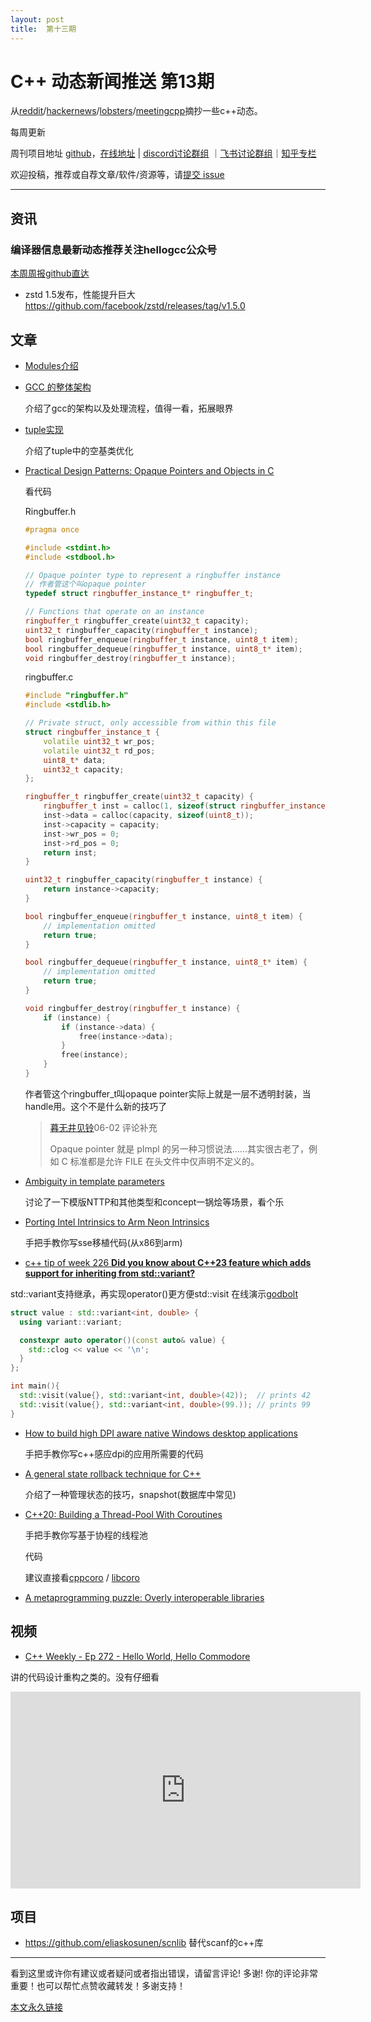 ```yaml
---
layout: post
title:  第十三期
---
```


# C++ 动态新闻推送 第13期

从[reddit](https://www.reddit.com/r/cpp/)/[hackernews](https://news.ycombinator.com/)/[lobsters](https://lobste.rs/)/[meetingcpp](https://www.meetingcpp.com/blog/blogroll/)摘抄一些c++动态。

每周更新

周刊项目地址 [github](https://github.com/wanghenshui/cppweeklynews)，[在线地址](https://wanghenshui.github.io/cppweeklynews/) | [discord讨论群组](https://discord.gg/cZ9mXVPGx6) ｜[飞书讨论群组](https://applink.feishu.cn/TeeBWN1D)｜[知乎专栏](https://www.zhihu.com/column/jieyaren)

欢迎投稿，推荐或自荐文章/软件/资源等，请[提交 issue](https://github.com/wanghenshui/cppweeklynews/issues)

---

## 资讯

###  编译器信息最新动态推荐关注hellogcc公众号

[本周周报github直达](https://github.com/hellogcc/osdt-weekly/blob/master/weekly/2021-05-19.md)

- zstd 1.5发布，性能提升巨大 https://github.com/facebook/zstd/releases/tag/v1.5.0

## 文章

- [Modules介绍](https://zhuanlan.zhihu.com/p/373457208)

- [GCC 的整体架构](https://zhuanlan.zhihu.com/p/372526494) 

  介绍了gcc的架构以及处理流程，值得一看，拓展眼界

- [tuple实现](https://zhuanlan.zhihu.com/p/356954012)

  介绍了tuple中的空基类优化

- [Practical Design Patterns: Opaque Pointers and Objects in C](https://interrupt.memfault.com/blog/opaque-pointers)

  看代码

  Ringbuffer.h

  ```c++
  #pragma once
  
  #include <stdint.h>
  #include <stdbool.h>
  
  // Opaque pointer type to represent a ringbuffer instance
  // 作者管这个叫opaque pointer
  typedef struct ringbuffer_instance_t* ringbuffer_t;
  
  // Functions that operate on an instance
  ringbuffer_t ringbuffer_create(uint32_t capacity);
  uint32_t ringbuffer_capacity(ringbuffer_t instance);
  bool ringbuffer_enqueue(ringbuffer_t instance, uint8_t item);
  bool ringbuffer_dequeue(ringbuffer_t instance, uint8_t* item);
  void ringbuffer_destroy(ringbuffer_t instance);
  
  ```

  ringbuffer.c

  ```c++
  #include "ringbuffer.h"
  #include <stdlib.h>
  
  // Private struct, only accessible from within this file
  struct ringbuffer_instance_t {
      volatile uint32_t wr_pos;
      volatile uint32_t rd_pos;
      uint8_t* data;
      uint32_t capacity;
  };
  
  ringbuffer_t ringbuffer_create(uint32_t capacity) {
      ringbuffer_t inst = calloc(1, sizeof(struct ringbuffer_instance_t));
      inst->data = calloc(capacity, sizeof(uint8_t));
      inst->capacity = capacity;
      inst->wr_pos = 0;
      inst->rd_pos = 0;
      return inst;
  }
  
  uint32_t ringbuffer_capacity(ringbuffer_t instance) {
      return instance->capacity;
  }
  
  bool ringbuffer_enqueue(ringbuffer_t instance, uint8_t item) {
      // implementation omitted
      return true;
  }
  
  bool ringbuffer_dequeue(ringbuffer_t instance, uint8_t* item) {
      // implementation omitted
      return true;
  }
  
  void ringbuffer_destroy(ringbuffer_t instance) {
      if (instance) {
          if (instance->data) {
              free(instance->data);
          }
          free(instance);
      }
  }
  ```

   作者管这个ringbuffer_t叫opaque pointer实际上就是一层不透明封装，当handle用。这个不是什么新的技巧了

  > [暮无井见铃](https://www.zhihu.com/people/Kurenai_Misuzu)06-02 评论补充
  >
  > Opaque pointer 就是 pImpl 的另一种习惯说法……其实很古老了，例如 C 标准都是允许 FILE 在头文件中仅声明不定义的。

- [Ambiguity in template parameters](https://brevzin.github.io/c++/2021/05/12/template-ambiguity/)

  讨论了一下模版NTTP和其他类型和concept一锅烩等场景，看个乐

- [Porting Intel Intrinsics to Arm Neon Intrinsics](https://www.codeproject.com/Articles/5301747/Porting-Intel-Intrinsics-to-Arm-Neon-Intrinsics) 

  手把手教你写sse移植代码(从x86到arm)

-   [c++ tip of week 226 **Did you know about C++23 feature which adds support for inheriting from std::variant?**](https://github.com/QuantlabFinancial/cpp_tip_of_the_week/blob/master/226.md)

std::variant支持继承，再实现operator()更方便std::visit 在线演示[godbolt](https://godbolt.org/z/oez6McKzn)

```c++
struct value : std::variant<int, double> {
  using variant::variant;

  constexpr auto operator()(const auto& value) {
    std::clog << value << '\n';
  }
};

int main(){
  std::visit(value{}, std::variant<int, double>(42));  // prints 42
  std::visit(value{}, std::variant<int, double>(99.)); // prints 99
}
```

- [How to build high DPI aware native Windows desktop applications](https://mariusbancila.ro/blog/2021/05/19/how-to-build-high-dpi-aware-native-desktop-applications/)

  手把手教你写c++感应dpi的应用所需要的代码

- [A general state rollback technique for C++](https://www.jfgeyelin.com/2021/02/a-general-state-rollback-technique-for-c.html)

  介绍了一种管理状态的技巧，snapshot(数据库中常见)

- [C++20: Building a Thread-Pool With Coroutines](https://blog.eiler.eu/posts/20210512/)

  手把手教你写基于协程的线程池

  代码

  <script src="https://gist.github.com/MichaEiler/b13771a9e0e403d8a0a082072fd14d68.js"></script>

   建议直接看[cppcoro](https://github.com/lewissbaker/cppcoro) / [libcoro](https://github.com/jbaldwin/libcoro)

- [A metaprogramming puzzle: Overly interoperable libraries](https://quuxplusone.github.io/blog/2021/05/19/after-you-no-after-you/)

## 视频

- [C++ Weekly - Ep 272 - Hello World, Hello Commodore](https://www.youtube.com/watch?v=w2L3Vz5X8JU)

讲的代码设计重构之类的。没有仔细看

<iframe width="560" height="315" src="https://www.youtube.com/embed/w2L3Vz5X8JU" title="YouTube video player" frameborder="0" allow="accelerometer; autoplay; clipboard-write; encrypted-media; gyroscope; picture-in-picture" allowfullscreen></iframe>



## 项目

- https://github.com/eliaskosunen/scnlib 替代scanf的c++库


---

看到这里或许你有建议或者疑问或者指出错误，请留言评论! 多谢!  你的评论非常重要！也可以帮忙点赞收藏转发！多谢支持！

[本文永久链接](https://wanghenshui.github.io/cppweeklynews/posts/013.html)
